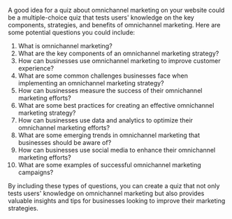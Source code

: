 A good idea for a quiz about omnichannel marketing on your website could be a multiple-choice quiz that tests users' knowledge on the key components, strategies, and benefits of omnichannel marketing. Here are some potential questions you could include:

1. What is omnichannel marketing?
2. What are the key components of an omnichannel marketing strategy?
3. How can businesses use omnichannel marketing to improve customer experience?
4. What are some common challenges businesses face when implementing an omnichannel marketing strategy?
5. How can businesses measure the success of their omnichannel marketing efforts?
6. What are some best practices for creating an effective omnichannel marketing strategy?
7. How can businesses use data and analytics to optimize their omnichannel marketing efforts?
8. What are some emerging trends in omnichannel marketing that businesses should be aware of?
9. How can businesses use social media to enhance their omnichannel marketing efforts?
10. What are some examples of successful omnichannel marketing campaigns?

By including these types of questions, you can create a quiz that not only tests users' knowledge on omnichannel marketing but also provides valuable insights and tips for businesses looking to improve their marketing strategies.